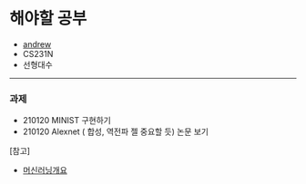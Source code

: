 # 해야할 공부
- [andrew](https://www.coursera.org/learn/machine-learning/home/welcome) 
- CS231N
- 선형대수
------------------------------------------------------------
### 과제
- 210120 MINIST 구현하기 
- 210120 Alexnet ( 합성, 역전파 젤 중요할 듯) 논문 보기 






























[참고]
- [머신러닝개요](https://m.blog.naver.com/laonple/221166694845)
